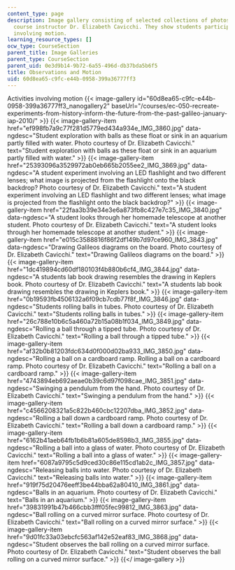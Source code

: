 ```yaml
---
content_type: page
description: Image gallery consisting of selected collections of photos taken by the
  course instructor Dr. Elizabeth Cavicchi. They show students participating in activities
  involving motion.
learning_resource_types: []
ocw_type: CourseSection
parent_title: Image Galleries
parent_type: CourseSection
parent_uid: 0e3d9b14-9b72-6a55-496d-db37bda5b6f5
title: Observations and Motion
uid: 60d8ea65-c9fc-e44b-0958-399a36777ff3
---
```


Activities involving motion
{{< image-gallery id="60d8ea65-c9fc-e44b-0958-399a36777ff3_nanogallery2" baseUrl="/courses/ec-050-recreate-experiments-from-history-inform-the-future-from-the-past-galileo-january-iap-2010/" >}}
{{< image-gallery-item href="ef998fb7a9c77f281d5779ed434a934e_IMG_3860.jpg" data-ngdesc="Student exploration with balls as these float or sink in an aquarium partly filled with water. Photo courtesy of Dr. Elizabeth Cavicchi." text="Student exploration with balls as these float or sink in an aquarium partly filled with water." >}}
{{< image-gallery-item href="25393096a3529972ab0eb665b2055ee2_IMG_3869.jpg" data-ngdesc="A student experiment involving an LED flashlight and two different lenses; what image is projected from the flashlight onto the black backdrop? Photo courtesy of Dr. Elizabeth Cavicchi." text="A student experiment involving an LED flashlight and two different lenses; what image is projected from the flashlight onto the black backdrop?" >}}
{{< image-gallery-item href="22faa3b39e34e3e6a873fb8c427e7c35_IMG_3840.jpg" data-ngdesc="A student looks through her homemade telescope at another student. Photo courtesy of Dr. Elizabeth Cavicchi." text="A student looks through her homemade telescope at another student." >}}
{{< image-gallery-item href="e015c3588816f86f2df149b7d97ce960_IMG_3843.jpg" data-ngdesc="Drawing Galileos diagrams on the board. Photo courtesy of Dr. Elizabeth Cavicchi." text="Drawing Galileos diagrams on the board." >}}
{{< image-gallery-item href="1dc419894cd60df180103f4b880b6cf4_IMG_3844.jpg" data-ngdesc="A students lab book drawing resembles the drawing in Keplers book. Photo courtesy of Dr. Elizabeth Cavicchi." text="A students lab book drawing resembles the drawing in Keplers book." >}}
{{< image-gallery-item href="0b19593fb4506132a6f09cb7cdb77f8f_IMG_3846.jpg" data-ngdesc="Students rolling balls in tubes. Photo courtesy of Dr. Elizabeth Cavicchi." text="Students rolling balls in tubes." >}}
{{< image-gallery-item href="26c788e10b6c5a460a72b15a08b1f034_IMG_3849.jpg" data-ngdesc="Rolling a ball through a tipped tube. Photo courtesy of Dr. Elizabeth Cavicchi." text="Rolling a ball through a tipped tube." >}}
{{< image-gallery-item href="af32b0b81203fdc634d0f000d02ba933_IMG_3850.jpg" data-ngdesc="Rolling a ball on a cardboard ramp. Rolling a ball on a cardboard ramp. Photo courtesy of Dr. Elizabeth Cavicchi." text="Rolling a ball on a cardboard ramp." >}}
{{< image-gallery-item href="4743894eb692aeae0b39c6d97f098cae_IMG_3851.jpg" data-ngdesc="Swinging a pendulum from the hand. Photo courtesy of Dr. Elizabeth Cavicchi." text="Swinging a pendulum from the hand." >}}
{{< image-gallery-item href="c4566208321a5c822b460cbc12207dba_IMG_3852.jpg" data-ngdesc="Rolling a ball down a cardboard ramp. Photo courtesy of Dr. Elizabeth Cavicchi." text="Rolling a ball down a cardboard ramp." >}}
{{< image-gallery-item href="6162b41aeb64fb1b6b81a605de8598b3_IMG_3855.jpg" data-ngdesc="Rolling a ball into a glass of water. Photo courtesy of Dr. Elizabeth Cavicchi." text="Rolling a ball into a glass of water." >}}
{{< image-gallery-item href="6087a9795c5d9ced30c86e115cd1ab2c_IMG_3857.jpg" data-ngdesc="Releasing balls into water. Photo courtesy of Dr. Elizabeth Cavicchi." text="Releasing balls into water." >}}
{{< image-gallery-item href="919f75d20476eeff3be44bba62a80410_IMG_3861.jpg" data-ngdesc="Balls in an aquarium. Photo courtesy of Dr. Elizabeth Cavicchi." text="Balls in an aquarium." >}}
{{< image-gallery-item href="39831991b47b466cbb3fff05fec99812_IMG_3863.jpg" data-ngdesc="Ball rolling on a curved mirror surface. Photo courtesy of Dr. Elizabeth Cavicchi." text="Ball rolling on a curved mirror surface." >}}
{{< image-gallery-item href="9d01fc33a03ebcfc563af142e52eaf83_IMG_3868.jpg" data-ngdesc="Student observes the ball rolling on a curved mirror surface. Photo courtesy of Dr. Elizabeth Cavicchi." text="Student observes the ball rolling on a curved mirror surface." >}}
{{</ image-gallery >}}